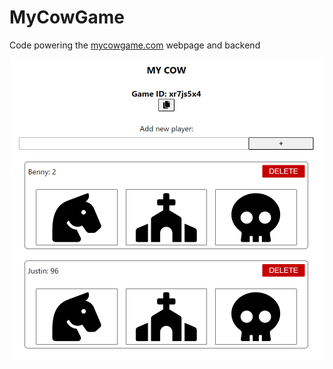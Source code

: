 # MyCowGame

Code powering the [mycowgame.com](https://mycowgame.com) webpage and backend

[![homepage](docs/home.png)](https://mycowgame.com)